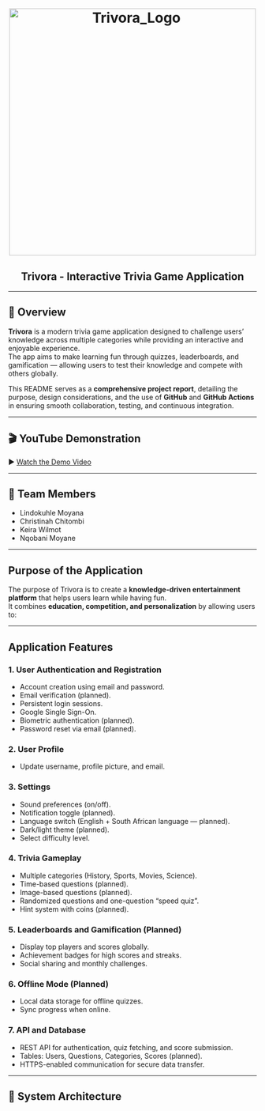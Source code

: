 <div align="center">

  <h1> 
    <img width="500" height="500" alt="Trivora_Logo" src="https://github.com/user-attachments/assets/090c1a83-6bc8-48bc-9a23-57ea6e66587f" />
  </h1>

  <h2> Trivora - Interactive Trivia Game Application</h2>
</div>

---

## 🧭 Overview

**Trivora** is a modern trivia game application designed to challenge users’ knowledge across multiple categories while providing an interactive and enjoyable experience.  
The app aims to make learning fun through quizzes, leaderboards, and gamification — allowing users to test their knowledge and compete with others globally.

This README serves as a **comprehensive project report**, detailing the purpose, design considerations, and the use of **GitHub** and **GitHub Actions** in ensuring smooth collaboration, testing, and continuous integration.

---

## 🎬 YouTube Demonstration

▶️ [Watch the Demo Video](https://youtu.be/kKGOq5szSEg)

---

## 👥 Team Members

- Lindokuhle Moyana  
- Christinah Chitombi  
- Keira Wilmot  
- Nqobani Moyane  

---

## Purpose of the Application

The purpose of Trivora is to create a **knowledge-driven entertainment platform** that helps users learn while having fun.  
It combines **education, competition, and personalization** by allowing users to:

---

##  Application Features

### 1. User Authentication and Registration
- Account creation using email and password.  
- Email verification (planned).  
- Persistent login sessions.  
- Google Single Sign-On.  
- Biometric authentication (planned).  
- Password reset via email (planned).

### 2. User Profile
- Update username, profile picture, and email.  

### 3. Settings
- Sound preferences (on/off).  
- Notification toggle (planned).  
- Language switch (English + South African language — planned).  
- Dark/light theme (planned).  
- Select difficulty level.

### 4. Trivia Gameplay
- Multiple categories (History, Sports, Movies, Science).  
- Time-based questions (planned).  
- Image-based questions (planned).  
- Randomized questions and one-question “speed quiz”.  
- Hint system with coins (planned).

### 5. Leaderboards and Gamification (Planned)
- Display top players and scores globally.  
- Achievement badges for high scores and streaks.  
- Social sharing and monthly challenges.

### 6. Offline Mode (Planned)
- Local data storage for offline quizzes.  
- Sync progress when online.

### 7. API and Database
- REST API for authentication, quiz fetching, and score submission.  
- Tables: Users, Questions, Categories, Scores (planned).  
- HTTPS-enabled communication for secure data transfer.

---

## 🧱 System Architecture


